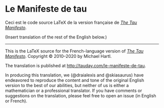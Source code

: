 # Le Manifeste de tau

Ceci est le code source LaTeX de la version française de [*The Tau Manifesto*](https://tauday.com/tau-manifesto).

(Insert translation of the rest of the English below.)

-----------------

This is the LaTeX source for the French-language version of [*The Tau Manifesto*](https://tauday.com/tau-manifesto).
Copyright © 2010–2020 by Michael Hartl.

The translation is published at http://tauday.com/le-manifeste-de-tau.

In producing this translation, we (@draialexis and @skiasaurus) have endeavored to reproduce
the content and tone of the original English version to the best of our abilities, but neither
of us is either a mathematician or a professional translator. If you have comments or
suggestions on the translation, please feel free to open an issue (in English or French).
